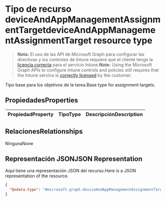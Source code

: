 # <a name="deviceandappmanagementassignmenttarget-resource-type"></a><span data-ttu-id="a7a9a-101">Tipo de recurso deviceAndAppManagementAssignmentTarget</span><span class="sxs-lookup"><span data-stu-id="a7a9a-101">deviceAndAppManagementAssignmentTarget resource type</span></span>

> <span data-ttu-id="a7a9a-102">**Nota:** El uso de las API de Microsoft Graph para configurar las directivas y los controles de Intune requiere que el cliente tenga la [licencia correcta](https://go.microsoft.com/fwlink/?linkid=839381) para el servicio Intune.</span><span class="sxs-lookup"><span data-stu-id="a7a9a-102">**Note:** Using the Microsoft Graph APIs to configure Intune controls and policies still requires that the Intune service is [correctly licensed](https://go.microsoft.com/fwlink/?linkid=839381) by the customer.</span></span>

<span data-ttu-id="a7a9a-103">Tipo base para los objetivos de la tarea.</span><span class="sxs-lookup"><span data-stu-id="a7a9a-103">Base type for assignment targets.</span></span>
## <a name="properties"></a><span data-ttu-id="a7a9a-104">Propiedades</span><span class="sxs-lookup"><span data-stu-id="a7a9a-104">Properties</span></span>
|<span data-ttu-id="a7a9a-105">Propiedad</span><span class="sxs-lookup"><span data-stu-id="a7a9a-105">Property</span></span>|<span data-ttu-id="a7a9a-106">Tipo</span><span class="sxs-lookup"><span data-stu-id="a7a9a-106">Type</span></span>|<span data-ttu-id="a7a9a-107">Descripción</span><span class="sxs-lookup"><span data-stu-id="a7a9a-107">Description</span></span>|
|:---|:---|:---|

## <a name="relationships"></a><span data-ttu-id="a7a9a-108">Relaciones</span><span class="sxs-lookup"><span data-stu-id="a7a9a-108">Relationships</span></span>
<span data-ttu-id="a7a9a-109">Ninguna</span><span class="sxs-lookup"><span data-stu-id="a7a9a-109">None</span></span>
## <a name="json-representation"></a><span data-ttu-id="a7a9a-110">Representación JSON</span><span class="sxs-lookup"><span data-stu-id="a7a9a-110">JSON Representation</span></span>
<span data-ttu-id="a7a9a-111">Aquí tiene una representación JSON del recurso.</span><span class="sxs-lookup"><span data-stu-id="a7a9a-111">Here is a JSON representation of the resource.</span></span>
<!-- {
  "blockType": "resource",
  "keyProperty": "id",
  "@odata.type": "microsoft.graph.deviceAndAppManagementAssignmentTarget"
}
-->
``` json
{
  "@odata.type": "#microsoft.graph.deviceAndAppManagementAssignmentTarget"
}
```



